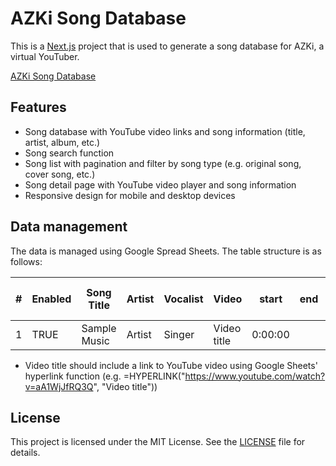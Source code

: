 # AZKi Song Database

This is a [Next.js](https://nextjs.org) project that is used to generate a song database for AZKi, a virtual YouTuber.

[AZKi Song Database](https://azki-song-db.vercel.app/)

## Features

- Song database with YouTube video links and song information (title, artist, album, etc.)
- Song search function
- Song list with pagination and filter by song type (e.g. original song, cover song, etc.)
- Song detail page with YouTube video player and song information
- Responsive design for mobile and desktop devices

## Data management

The data is managed using Google Spread Sheets. The table structure is as follows:

| #   | Enabled | Song Title   | Artist | Vocalist | Video       | start   | end | Release Date | tags (comma-separated) | Notes        | Milestone |
| --- | ------- | ------------ | ------ | -------- | ----------- | ------- | --- | ------------ | ---------------------- | ------------ | --------- |
| 1   | TRUE    | Sample Music | Artist | Singer   | Video title | 0:00:00 |     | 2025/08/01   | tagA,tagB              | Any notes... | Debut MV  |

- Video title should include a link to YouTube video using Google Sheets' hyperlink function (e.g. =HYPERLINK("https://www.youtube.com/watch?v=aA1WjJfRQ3Q", "Video title"))

## License

This project is licensed under the MIT License. See the [LICENSE](LICENSE) file for details.
